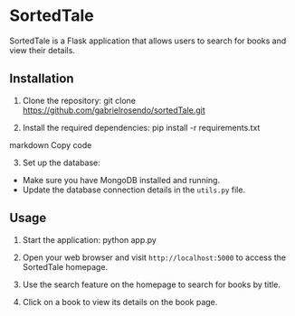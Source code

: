 # SortedTale

SortedTale is a Flask application that allows users to search for books and view their details.

## Installation

1. Clone the repository:
git clone https://github.com/gabrielrosendo/sortedTale.git


2. Install the required dependencies:
pip install -r requirements.txt

markdown
Copy code

3. Set up the database:
- Make sure you have MongoDB installed and running.
- Update the database connection details in the `utils.py` file.

## Usage

1. Start the application:
python app.py


2. Open your web browser and visit `http://localhost:5000` to access the SortedTale homepage.

3. Use the search feature on the homepage to search for books by title.

4. Click on a book to view its details on the book page.
